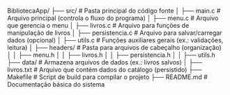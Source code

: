 

BibliotecaApp/
├── src/               # Pasta principal do código fonte
│   ├── main.c         # Arquivo principal (controla o fluxo do programa)
│   ├── menu.c         # Arquivo que gerencia o menu
│   ├── livros.c       # Arquivo para funções de manipulação de livros
│   ├── persistencia.c # Arquivo para salvar/carregar dados (opcional)
│   ├── utils.c        # Funções auxiliares gerais (ex.: validações, leitura)
│   ├── headers/       # Pasta para arquivos de cabeçalho (organização)
│   │   ├── menu.h
│   │   ├── livros.h
│   │   ├── persistencia.h
│   │   ├── utils.h
├── data/              # Armazena arquivos de dados (ex.: livros salvos)
│   ├── livros.txt     # Arquivo que contém dados do catálogo (persistido)
├── Makefile           # Script de build para compilar o projeto
├── README.md          # Documentação básica do sistema